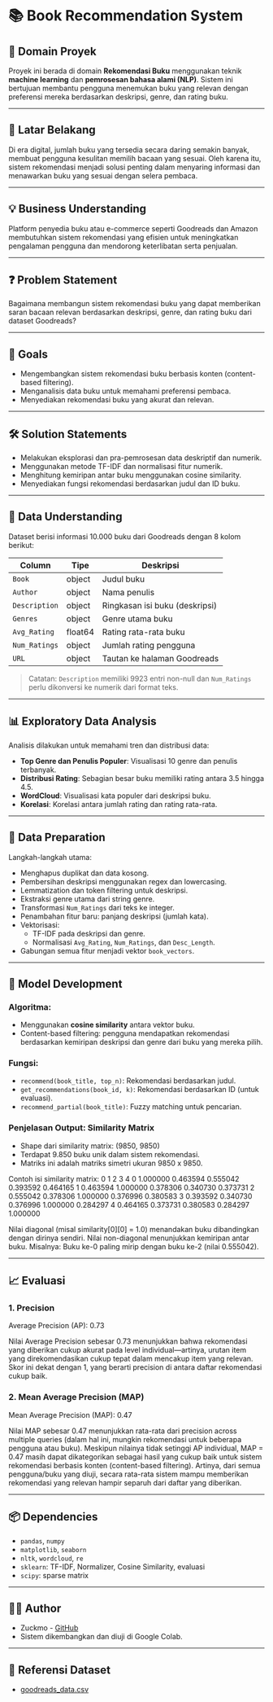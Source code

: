 # 📚 Book Recommendation System

## 🧭 Domain Proyek
Proyek ini berada di domain **Rekomendasi Buku** menggunakan teknik **machine learning** dan **pemrosesan bahasa alami (NLP)**. Sistem ini bertujuan membantu pengguna menemukan buku yang relevan dengan preferensi mereka berdasarkan deskripsi, genre, dan rating buku.

---

## 🎯 Latar Belakang
Di era digital, jumlah buku yang tersedia secara daring semakin banyak, membuat pengguna kesulitan memilih bacaan yang sesuai. Oleh karena itu, sistem rekomendasi menjadi solusi penting dalam menyaring informasi dan menawarkan buku yang sesuai dengan selera pembaca.

---

## 💡 Business Understanding
Platform penyedia buku atau e-commerce seperti Goodreads dan Amazon membutuhkan sistem rekomendasi yang efisien untuk meningkatkan pengalaman pengguna dan mendorong keterlibatan serta penjualan.

---

## ❓ Problem Statement
Bagaimana membangun sistem rekomendasi buku yang dapat memberikan saran bacaan relevan berdasarkan deskripsi, genre, dan rating buku dari dataset Goodreads?

---

## 🎯 Goals
- Mengembangkan sistem rekomendasi buku berbasis konten (content-based filtering).
- Menganalisis data buku untuk memahami preferensi pembaca.
- Menyediakan rekomendasi buku yang akurat dan relevan.

---

## 🛠️ Solution Statements
- Melakukan eksplorasi dan pra-pemrosesan data deskriptif dan numerik.
- Menggunakan metode TF-IDF dan normalisasi fitur numerik.
- Menghitung kemiripan antar buku menggunakan cosine similarity.
- Menyediakan fungsi rekomendasi berdasarkan judul dan ID buku.

---

## 🧾 Data Understanding

Dataset berisi informasi 10.000 buku dari Goodreads dengan 8 kolom berikut:

| Column        | Tipe     | Deskripsi                          |
|---------------|----------|-------------------------------------|
| `Book`        | object   | Judul buku                          |
| `Author`      | object   | Nama penulis                        |
| `Description` | object   | Ringkasan isi buku (deskripsi)     |
| `Genres`      | object   | Genre utama buku                   |
| `Avg_Rating`  | float64  | Rating rata-rata buku              |
| `Num_Ratings` | object   | Jumlah rating pengguna             |
| `URL`         | object   | Tautan ke halaman Goodreads        |

> Catatan: `Description` memiliki 9923 entri non-null dan `Num_Ratings` perlu dikonversi ke numerik dari format teks.

---

## 📊 Exploratory Data Analysis

Analisis dilakukan untuk memahami tren dan distribusi data:

- **Top Genre dan Penulis Populer**: Visualisasi 10 genre dan penulis terbanyak.
- **Distribusi Rating**: Sebagian besar buku memiliki rating antara 3.5 hingga 4.5.
- **WordCloud**: Visualisasi kata populer dari deskripsi buku.
- **Korelasi**: Korelasi antara jumlah rating dan rating rata-rata.

---

## 🧹 Data Preparation

Langkah-langkah utama:
- Menghapus duplikat dan data kosong.
- Pembersihan deskripsi menggunakan regex dan lowercasing.
- Lemmatization dan token filtering untuk deskripsi.
- Ekstraksi genre utama dari string genre.
- Transformasi `Num_Ratings` dari teks ke integer.
- Penambahan fitur baru: panjang deskripsi (jumlah kata).
- Vektorisasi:
  - TF-IDF pada deskripsi dan genre.
  - Normalisasi `Avg_Rating`, `Num_Ratings`, dan `Desc_Length`.
- Gabungan semua fitur menjadi vektor `book_vectors`.

---

## 🤖 Model Development

### Algoritma:
- Menggunakan **cosine similarity** antara vektor buku.
- Content-based filtering: pengguna mendapatkan rekomendasi berdasarkan kemiripan deskripsi dan genre dari buku yang mereka pilih.

### Fungsi:
- `recommend(book_title, top_n)`: Rekomendasi berdasarkan judul.
- `get_recommendations(book_id, k)`: Rekomendasi berdasarkan ID (untuk evaluasi).
- `recommend_partial(book_title)`: Fuzzy matching untuk pencarian.

### Penjelasan Output: Similarity Matrix
- Shape dari similarity matrix: (9850, 9850)
- Terdapat 9.850 buku unik dalam sistem rekomendasi.
- Matriks ini adalah matriks simetri ukuran 9850 x 9850.

Contoh isi similarity matrix:
          0         1         2         3         4
0  1.000000  0.463594  0.555042  0.393592  0.464165
1  0.463594  1.000000  0.378306  0.340730  0.373731
2  0.555042  0.378306  1.000000  0.376996  0.380583
3  0.393592  0.340730  0.376996  1.000000  0.284297
4  0.464165  0.373731  0.380583  0.284297  1.000000

Nilai diagonal (misal similarity[0][0] = 1.0) menandakan buku dibandingkan dengan dirinya sendiri.
Nilai non-diagonal menunjukkan kemiripan antar buku.
Misalnya: Buku ke-0 paling mirip dengan buku ke-2 (nilai 0.555042).


---

## 📈 Evaluasi

### 1. Precision
Average Precision (AP): 0.73

Nilai Average Precision sebesar 0.73 menunjukkan bahwa rekomendasi yang diberikan cukup akurat pada level individual—artinya, urutan item yang direkomendasikan cukup tepat dalam mencakup item yang relevan. Skor ini dekat dengan 1, yang berarti precision di antara daftar rekomendasi cukup baik.

### 2. Mean Average Precision (MAP)
Mean Average Precision (MAP): 0.47

Nilai MAP sebesar 0.47 menunjukkan rata-rata dari precision across multiple queries (dalam hal ini, mungkin rekomendasi untuk beberapa pengguna atau buku). Meskipun nilainya tidak setinggi AP individual, MAP = 0.47 masih dapat dikategorikan sebagai hasil yang cukup baik untuk sistem rekomendasi berbasis konten (content-based filtering). Artinya, dari semua pengguna/buku yang diuji, secara rata-rata sistem mampu memberikan rekomendasi yang relevan hampir separuh dari daftar yang diberikan.


---

## 📦 Dependencies

- `pandas`, `numpy`
- `matplotlib`, `seaborn`
- `nltk`, `wordcloud`, `re`
- `sklearn`: TF-IDF, Normalizer, Cosine Similarity, evaluasi
- `scipy`: sparse matrix

---

## 🧑‍💻 Author

- Zuckmo - [GitHub](https://github.com/Zuckmo)
- Sistem dikembangkan dan diuji di Google Colab.

---

## 📎 Referensi Dataset

- [goodreads_data.csv](https://raw.githubusercontent.com/Zuckmo/Book-Recomendation/refs/heads/main/goodreads_data.csv)

